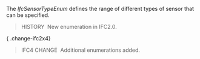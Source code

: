 The _IfcSensorTypeEnum_ defines the range of different types of sensor that can be specified.

> HISTORY&nbsp; New enumeration in IFC2.0.

{ .change-ifc2x4}
> IFC4 CHANGE&nbsp; Additional enumerations added.